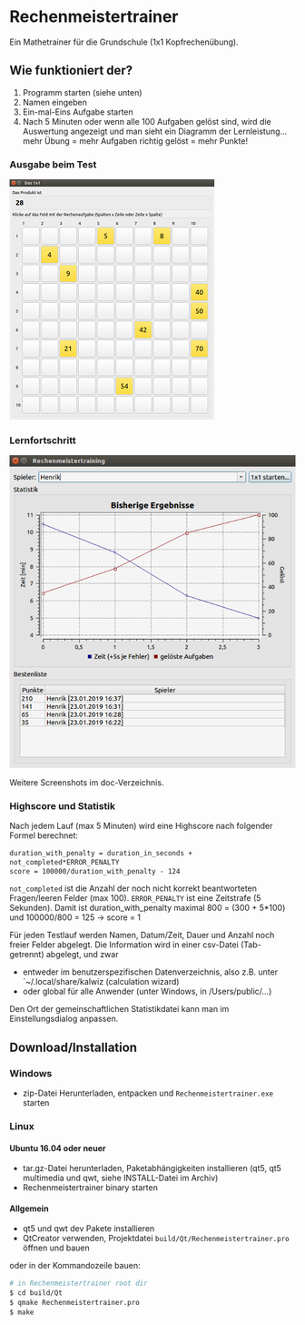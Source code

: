# Rechenmeistertrainer
Ein Mathetrainer für die Grundschule (1x1 Kopfrechenübung).

## Wie funktioniert der?

1. Programm starten (siehe unten)
2. Namen eingeben
3. Ein-mal-Eins Aufgabe starten
4. Nach 5 Minuten oder wenn alle 100 Aufgaben gelöst sind, wird die Auswertung angezeigt und man sieht ein Diagramm der Lernleistung... mehr Übung = mehr Aufgaben richtig gelöst = mehr Punkte!

### Ausgabe beim Test
![Ausgabe beim Test](doc/1x1_screen.png)

### Lernfortschritt
![Lernfortschritt](doc/progress_screen.png)

Weitere Screenshots im doc-Verzeichnis.

### Highscore und Statistik

Nach jedem Lauf (max 5 Minuten) wird eine Highscore nach folgender Formel berechnet:

```
duration_with_penalty = duration_in_seconds + not_completed*ERROR_PENALTY
score = 100000/duration_with_penalty - 124
```

`not_completed` ist die Anzahl der noch nicht korrekt beantworteten Fragen/leeren Felder (max 100). 
`ERROR_PENALTY` ist eine Zeitstrafe (5 Sekunden). Damit ist duration_with_penalty  maximal 800 = (300 + 5*100) und 100000/800 = 125 -> score = 1

Für jeden Testlauf werden Namen, Datum/Zeit, Dauer und Anzahl noch freier Felder abgelegt. Die Information wird in einer csv-Datei (Tab-getrennt) abgelegt, und zwar 

- entweder im benutzerspezifischen Datenverzeichnis, also z.B. unter `~/.local/share/kalwiz (calculation wizard)
- oder global für alle Anwender (unter Windows, in /Users/public/...)

Den Ort der gemeinschaftlichen Statistikdatei kann man im Einstellungsdialog anpassen.


## Download/Installation

### Windows
- zip-Datei Herunterladen, entpacken und `Rechenmeistertrainer.exe` starten

### Linux

#### Ubuntu 16.04 oder neuer
- tar.gz-Datei herunterladen, Paketabhängigkeiten installieren (qt5, qt5 multimedia und qwt, siehe INSTALL-Datei im Archiv)
- Rechenmeistertrainer binary starten

#### Allgemein

- qt5 und qwt dev Pakete installieren
- QtCreator verwenden, Projektdatei `build/Qt/Rechenmeistertrainer.pro` öffnen und bauen

oder in der Kommandozeile bauen:

```bash
# in Rechenmeistertrainer root dir
$ cd build/Qt
$ qmake Rechenmeistertrainer.pro
$ make
```

